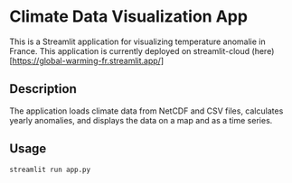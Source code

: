 # Climate Data Visualization App

This is a Streamlit application for visualizing temperature anomalie in France. This application is currently deployed on streamlit-cloud (here)[https://global-warming-fr.streamlit.app/]

## Description

The application loads climate data from NetCDF and CSV files, calculates yearly anomalies, and displays the data on a map and as a time series.

## Usage
`streamlit run app.py`
